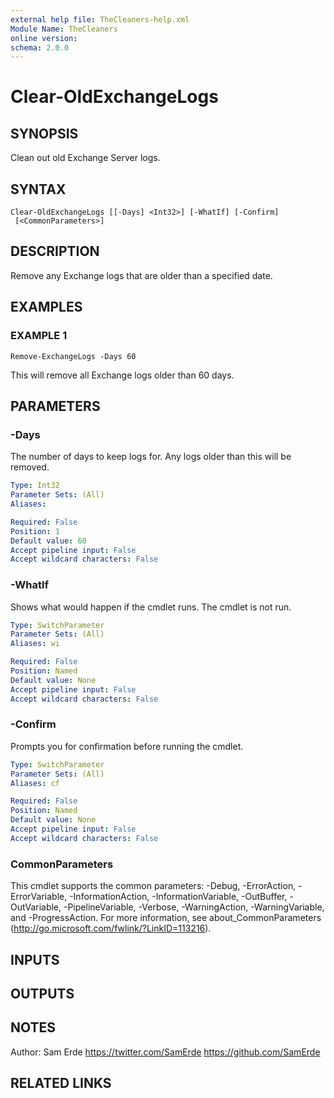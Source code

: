 ```yaml
---
external help file: TheCleaners-help.xml
Module Name: TheCleaners
online version:
schema: 2.0.0
---
```


# Clear-OldExchangeLogs

## SYNOPSIS
Clean out old Exchange Server logs.

## SYNTAX

```
Clear-OldExchangeLogs [[-Days] <Int32>] [-WhatIf] [-Confirm]
 [<CommonParameters>]
```

## DESCRIPTION
Remove any Exchange logs that are older than a specified date.

## EXAMPLES

### EXAMPLE 1
```
Remove-ExchangeLogs -Days 60
```

This will remove all Exchange logs older than 60 days.

## PARAMETERS

### -Days
The number of days to keep logs for.
Any logs older than this will be removed.

```yaml
Type: Int32
Parameter Sets: (All)
Aliases:

Required: False
Position: 1
Default value: 60
Accept pipeline input: False
Accept wildcard characters: False
```

### -WhatIf
Shows what would happen if the cmdlet runs.
The cmdlet is not run.

```yaml
Type: SwitchParameter
Parameter Sets: (All)
Aliases: wi

Required: False
Position: Named
Default value: None
Accept pipeline input: False
Accept wildcard characters: False
```

### -Confirm
Prompts you for confirmation before running the cmdlet.

```yaml
Type: SwitchParameter
Parameter Sets: (All)
Aliases: cf

Required: False
Position: Named
Default value: None
Accept pipeline input: False
Accept wildcard characters: False
```

### CommonParameters
This cmdlet supports the common parameters: -Debug, -ErrorAction, -ErrorVariable, -InformationAction, -InformationVariable, -OutBuffer, -OutVariable, -PipelineVariable, -Verbose, -WarningAction, -WarningVariable, and -ProgressAction. 
For more information, see about_CommonParameters (http://go.microsoft.com/fwlink/?LinkID=113216).

## INPUTS

## OUTPUTS

## NOTES
Author: Sam Erde
        https://twitter.com/SamErde
        https://github.com/SamErde

## RELATED LINKS
